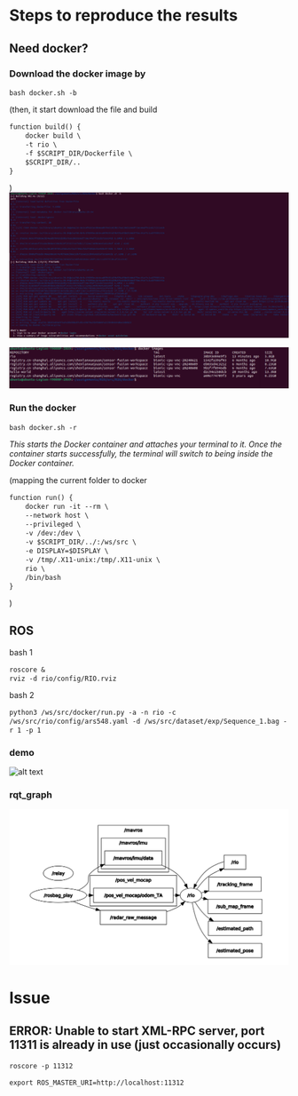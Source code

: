 
# Steps to reproduce the results
## Need docker?
###  Download the docker image by 
```
bash docker.sh -b
```
(then, it start download the file and build
```
function build() {
    docker build \
    -t rio \
    -f $SCRIPT_DIR/Dockerfile \
    $SCRIPT_DIR/..
}
```
)
![alt text](notion/docker.png)


![alt text](notion/image_location.png)

### Run the docker 
```
bash docker.sh -r
```

*This starts the Docker container and attaches your terminal to it. Once the container starts successfully, the terminal will switch to being inside the Docker container.*

(mapping the current folder to docker 
```
function run() {
    docker run -it --rm \
    --network host \
    --privileged \
    -v /dev:/dev \
    -v $SCRIPT_DIR/../:/ws/src \
    -e DISPLAY=$DISPLAY \
    -v /tmp/.X11-unix:/tmp/.X11-unix \
    rio \
    /bin/bash
}
```
)

## ROS
bash 1

```
roscore &
rviz -d rio/config/RIO.rviz
```

bash 2
```
python3 /ws/src/docker/run.py -a -n rio -c /ws/src/rio/config/ars548.yaml -d /ws/src/dataset/exp/Sequence_1.bag -r 1 -p 1
```
### demo
![alt text](notion/rio_seq1.gif)

### rqt_graph 

![alt text](notion/rqt_graph.png)
# Issue
## ERROR: Unable to start XML-RPC server, port 11311 is already in use (just occasionally occurs)

```
roscore -p 11312
```

```
export ROS_MASTER_URI=http://localhost:11312
```